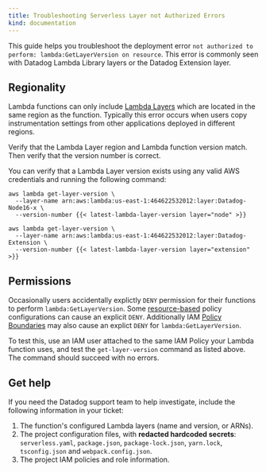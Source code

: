 ```yaml
---
title: Troubleshooting Serverless Layer not Authorized Errors
kind: documentation
---
```

This guide helps you troubleshoot the deployment error `not authorized to perform: lambda:GetLayerVersion on resource`. This error is commonly seen with Datadog Lambda Library layers or the Datadog Extension layer.

## Regionality
Lambda functions can only include [Lambda Layers][1] which are located in the same region as the function. Typically this error occurs when users copy instrumentation settings from other applications deployed in different regions.

Verify that the Lambda Layer region and Lambda function version match. Then verify that the version number is correct.

You can verify that a Lambda Layer version exists using any valid AWS credentials and running the following command:
```
aws lambda get-layer-version \
  --layer-name arn:aws:lambda:us-east-1:464622532012:layer:Datadog-Node16-x \
  --version-number {{< latest-lambda-layer-version layer="node" >}}

aws lambda get-layer-version \
  --layer-name arn:aws:lambda:us-east-1:464622532012:layer:Datadog-Extension \
  --version-number {{< latest-lambda-layer-version layer="extension" >}}
```

## Permissions
Occasionally users accidentally explictly `DENY` permission for their functions to perform `lambda:GetLayerVersion`. Some [resource-based][2] policy configurations can cause an explicit `DENY`. Additionally IAM [Policy Boundaries][3] may also cause an explict `DENY` for `lambda:GetLayerVersion`.

To test this, use an IAM user attached to the same IAM Policy your Lambda function uses, and test the `get-layer-version` command as listed above. The command should succeed with no errors.

## Get help

If you need the Datadog support team to help investigate, include the following information in your ticket:

1. The function's configured Lambda layers (name and version, or ARNs).
2. The project configuration files, with **redacted hardcoded secrets**: `serverless.yaml`, `package.json`, `package-lock.json`, `yarn.lock`, `tsconfig.json` and `webpack.config.json`.
3. The project IAM policies and role information.

[1]: https://docs.aws.amazon.com/lambda/latest/dg/gettingstarted-package.html#gettingstarted-package-layers
[2]: https://docs.aws.amazon.com/IAM/latest/UserGuide/reference_policies_evaluation-logic.html
[3]: https://docs.aws.amazon.com/IAM/latest/UserGuide/access_policies_boundaries.html
